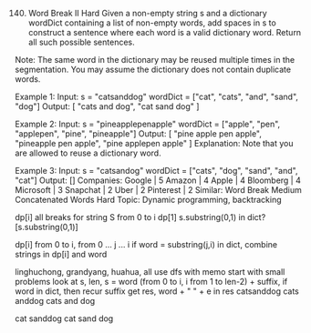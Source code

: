 140. Word Break II
Hard
Given a non-empty string s and a dictionary wordDict containing a list of non-empty words, add spaces in s to construct a sentence where each word is a valid dictionary word. Return all such possible sentences.

Note:
The same word in the dictionary may be reused multiple times in the segmentation.
You may assume the dictionary does not contain duplicate words.

Example 1:
Input:
s = "catsanddog"
wordDict = ["cat", "cats", "and", "sand", "dog"]
Output:
[
  "cats and dog",
  "cat sand dog"
]

Example 2:
Input:
s = "pineapplepenapple"
wordDict = ["apple", "pen", "applepen", "pine", "pineapple"]
Output:
[
  "pine apple pen apple",
  "pineapple pen apple",
  "pine applepen apple"
]
Explanation: Note that you are allowed to reuse a dictionary word.

Example 3:
Input:
s = "catsandog"
wordDict = ["cats", "dog", "sand", "and", "cat"]
Output:
[]
Companies: Google | 5 Amazon | 4 Apple | 4 Bloomberg | 4 Microsoft | 3 Snapchat | 2 Uber | 2 Pinterest | 2
Similar: 
Word Break Medium
Concatenated Words Hard
Topic: Dynamic programming, backtracking

dp[i] all breaks for string S from 0 to i
dp[1]  s.substring(0,1) in dict?  [s.substring(0,1)]

dp[i] from 0 to i, from 0 ... j ... i 
   if word = substring(j,i) in dict,  combine strings in dp[i]  and word 

linghuchong, grandyang, huahua, all use dfs with memo
start with small problems
look at s,   len,   s  = word (from 0 to i, i from 1 to len-2) + suffix, if word in dict,   then recur suffix get res, word + " " + e in res 
catsanddog
cats anddog
cats and  dog

cat sanddog
cat sand dog


